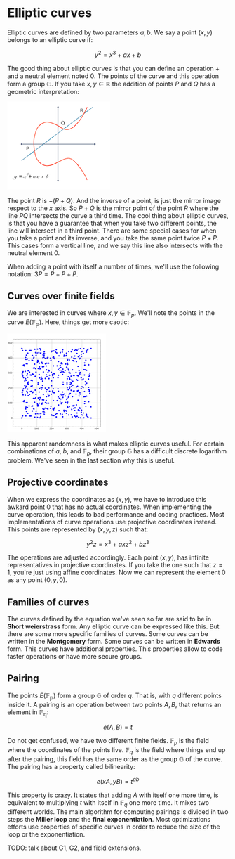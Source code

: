 # Elliptic curves
Elliptic curves are defined by two parameters $a, b$. We say a point $(x, y)$ belongs to an elliptic curve if:

$$y^2=x^3+ax+b$$

The good thing about elliptic curves is that you can define an operation $+$ and a neutral element noted $0$. The points of the curve and this operation form a group $\mathbb{G}$. If you take $x,y \in \mathbb{R}$ the addition of points $P$ and $Q$ has a geometric interpretation:

![image](../images/curve.png)

The point $R$ is $-(P+Q)$. And the inverse of a point, is just the mirror image respect to the $x$ axis. So $P+Q$ is the mirror point of the point $R$ where the line $PQ$ intersects the curve a third time. The cool thing about elliptic curves, is that you have a guarantee that when you take two different points, the line will intersect in a third point. There are some special cases for when you take a point and its inverse, and you take the same point twice $P+P$. This cases form a vertical line, and we say this line also intersects with the neutral element $0$.

When adding a point with itself a number of times, we'll use the following notation: $3P=P+P+P$.

## Curves over finite fields
We are interested in curves where $x, y \in \mathbb{F}_p$. We'll note the points in the curve $E(\mathbb{F_p})$. Here, things get more caotic:

![image](../images/curves_2.png)

This apparent randomness is what makes elliptic curves useful. For certain combinations of $a$, $b$, and $\mathbb{F}_p$, their group $\mathbb{G}$ has a difficult discrete logarithm problem. We've seen in the last section why this is useful.

## Projective coordinates
When we express the coordinates as $(x, y)$, we have to introduce this awkard point $0$ that has no actual coordinates. When implementing the curve operation, this leads to bad performance and coding practices. Most implementations of curve operations use projective coordinates instead. This points are represented by $(x, y, z)$ such that:

$$y^2z=x^3+axz^2+bz^3$$

The operations are adjusted accordingly. Each point $(x, y)$, has infinite representatives in projective coordinates. If you take the one such that $z=1$, you're just using affine coordinates. Now we can represent the element $0$ as any point $(0, y, 0)$.

## Families of curves
The curves defined by the equation we've seen so far are said to be in **Short weierstrass** form. Any elliptic curve can be expressed like this. But there are some more specific families of curves. Some curves can be written in the **Montgomery** form. Some curves can be written in **Edwards** form. This curves have additional properties. This properties allow to code faster operations or have more secure groups.

## Pairing
The points $E(\mathbb{F_p})$ form a group $\mathbb{G}$ of order $q$. That is, with $q$ different points inside it. A pairing is an operation between two points $A, B$, that returns an element in $\mathbb{F_q}$:

$$e(A, B)=t$$

Do not get confused, we have two different finite fields. $\mathbb{F}_p$ is the field where the coordinates of the points live. $\mathbb{F}_q$ is the field where things end up after the pairing, this field has the same order as the group $\mathbb{G}$ of the curve. The pairing has a property called bilinearity:

$$e(xA, yB)=t^{ab}$$

This property is crazy. It states that adding $A$ with itself one more time, is equivalent to multiplying $t$ with itself in $\mathbb{F}_q$ one more time. It mixes two different worlds. The main algorithm for computing pairings is divided in two steps the **Miller loop** and the **final exponentiation**. Most optimizations efforts use properties of specific curves in order to reduce the size of the loop or the exponentiation.

TODO: talk about G1, G2, and field extensions.

